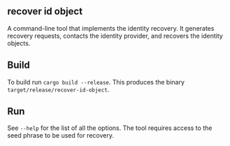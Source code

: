 ## recover id object

A command-line tool that implements the identity recovery. It generates recovery
requests, contacts the identity provider, and recovers the identity objects.

## Build

To build run `cargo build --release`. This produces the binary `target/release/recover-id-object`.

## Run

See `--help` for the list of all the options. The tool requires access to the
seed phrase to be used for recovery.
